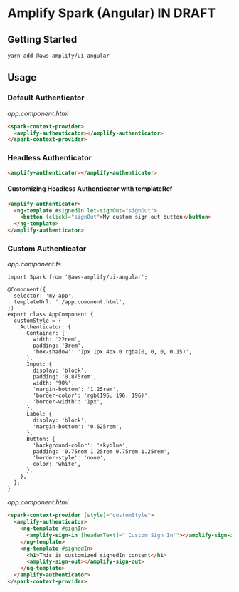 # Amplify Spark (Angular) IN DRAFT

## Getting Started

```shell
yarn add @aws-amplify/ui-angular
```

## Usage

### Default Authenticator

_app.component.html_

```html
<spark-context-provider>
  <amplify-authenticator></amplify-authenticator>
</spark-context-provider>
```

### Headless Authenticator

```html
<amplify-authenticator></amplify-authenticator>
```

#### Customizing Headless Authenticator with templateRef

```html
<amplify-authenticator>
  <ng-template #signedIn let-signOut="signOut">
    <button (click)="signOut">My custom sign out button</button>
  </ng-template>
</amplify-authenticator>
```

### Custom Authenticator

_app.component.ts_

```tsx
import Spark from '@aws-amplify/ui-angular';

@Component({
  selector: 'my-app',
  templateUrl: './app.comonent.html',
})
export class AppComponent {
  customStyle = {
    Authenticator: {
      Container: {
        width: '22rem',
        padding: '3rem',
        'box-shadow': '1px 1px 4px 0 rgba(0, 0, 0, 0.15)',
      },
      Input: {
        display: 'block',
        padding: '0.875rem',
        width: '90%',
        'margin-bottom': '1.25rem',
        'border-color': 'rgb(196, 196, 196)',
        'border-width': '1px',
      },
      Label: {
        display: 'block',
        'margin-bottom': '0.625rem',
      },
      Button: {
        'background-color': 'skyblue',
        padding: '0.75rem 1.25rem 0.75rem 1.25rem',
        'border-style': 'none',
        color: 'white',
      },
    },
  };
}
```

_app.component.html_

```html
<spark-context-provider [style]="customStyle">
  <amplify-authenticator>
    <ng-template #signIn>
      <amplify-sign-in [headerText]="'Custom Sign In'"></amplify-sign-in>
    </ng-template>
    <ng-template #signedIn>
      <h1>This is customized signedIn content</h1>
      <amplify-sign-out></amplify-sign-out>
    </ng-template>
  </amplify-authenticator>
</spark-context-provider>
```
